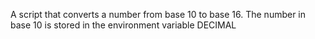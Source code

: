 A script that converts a number from base 10 to base 16. The number in base 10 is stored in the environment variable DECIMAL
